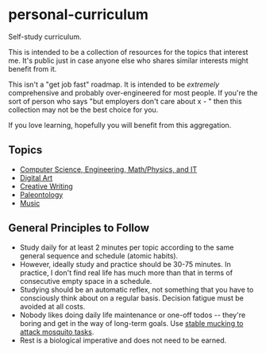 # personal-curriculum
Self-study curriculum. 

This is intended to be a collection of resources for the topics that interest me. It's public just in case anyone else who shares similar interests might benefit from it. 

This isn't a "get job fast" roadmap. It is intended to be _extremely_ comprehensive and probably over-engineered for most people. If you're the sort of person who says "but employers don't care about x - " then this collection may not be the best choice for you. 

If you love learning, hopefully you will benefit from this aggregation. 

## Topics
- [Computer Science, Engineering, Math/Physics, and IT](CSIT.md)
- [Digital Art](ART.md)
- [Creative Writing](WRITE.md)
- [Paleontology](PALEO.md)
- [Music](MUS.md)

## General Principles to Follow
- Study daily for at least 2 minutes per topic according to the same general sequence and schedule (atomic habits).
- However, ideally study and practice should be 30-75 minutes. In practice, I don't find real life has much more than that in terms of consecutive empty space in a schedule. 
- Studying should be an automatic reflex, not something that you have to consciously think about on a regular basis. Decision fatigue must be avoided at all costs. 
- Nobody likes doing daily life maintenance or one-off todos -- they're boring and get in the way of long-term goals. Use [stable mucking to attack mosquito tasks](https://calnewport.com/the-stable-mucking-method-a-freestyle-approach-to-keeping-the-annoying-little-stuff-under-control/). 
- Rest is a biological imperative and does not need to be earned. 
